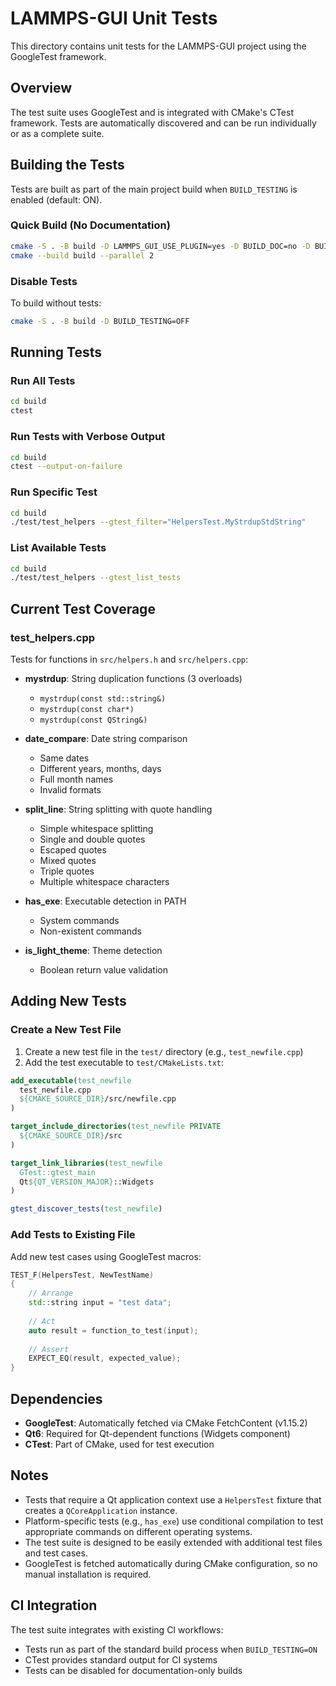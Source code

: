 # LAMMPS-GUI Unit Tests

This directory contains unit tests for the LAMMPS-GUI project using the GoogleTest framework.

## Overview

The test suite uses GoogleTest and is integrated with CMake's CTest framework. Tests are automatically discovered and can be run individually or as a complete suite.

## Building the Tests

Tests are built as part of the main project build when `BUILD_TESTING` is enabled (default: ON).

### Quick Build (No Documentation)

```bash
cmake -S . -B build -D LAMMPS_GUI_USE_PLUGIN=yes -D BUILD_DOC=no -D BUILD_TESTING=ON
cmake --build build --parallel 2
```

### Disable Tests

To build without tests:

```bash
cmake -S . -B build -D BUILD_TESTING=OFF
```

## Running Tests

### Run All Tests

```bash
cd build
ctest
```

### Run Tests with Verbose Output

```bash
cd build
ctest --output-on-failure
```

### Run Specific Test

```bash
cd build
./test/test_helpers --gtest_filter="HelpersTest.MyStrdupStdString"
```

### List Available Tests

```bash
cd build
./test/test_helpers --gtest_list_tests
```

## Current Test Coverage

### test_helpers.cpp

Tests for functions in `src/helpers.h` and `src/helpers.cpp`:

- **mystrdup**: String duplication functions (3 overloads)
  - `mystrdup(const std::string&)`
  - `mystrdup(const char*)`
  - `mystrdup(const QString&)`
  
- **date_compare**: Date string comparison
  - Same dates
  - Different years, months, days
  - Full month names
  - Invalid formats
  
- **split_line**: String splitting with quote handling
  - Simple whitespace splitting
  - Single and double quotes
  - Escaped quotes
  - Mixed quotes
  - Triple quotes
  - Multiple whitespace characters
  
- **has_exe**: Executable detection in PATH
  - System commands
  - Non-existent commands
  
- **is_light_theme**: Theme detection
  - Boolean return value validation

## Adding New Tests

### Create a New Test File

1. Create a new test file in the `test/` directory (e.g., `test_newfile.cpp`)
2. Add the test executable to `test/CMakeLists.txt`:

```cmake
add_executable(test_newfile
  test_newfile.cpp
  ${CMAKE_SOURCE_DIR}/src/newfile.cpp
)

target_include_directories(test_newfile PRIVATE
  ${CMAKE_SOURCE_DIR}/src
)

target_link_libraries(test_newfile
  GTest::gtest_main
  Qt${QT_VERSION_MAJOR}::Widgets
)

gtest_discover_tests(test_newfile)
```

### Add Tests to Existing File

Add new test cases using GoogleTest macros:

```cpp
TEST_F(HelpersTest, NewTestName)
{
    // Arrange
    std::string input = "test data";
    
    // Act
    auto result = function_to_test(input);
    
    // Assert
    EXPECT_EQ(result, expected_value);
}
```

## Dependencies

- **GoogleTest**: Automatically fetched via CMake FetchContent (v1.15.2)
- **Qt6**: Required for Qt-dependent functions (Widgets component)
- **CTest**: Part of CMake, used for test execution

## Notes

- Tests that require a Qt application context use a `HelpersTest` fixture that creates a `QCoreApplication` instance.
- Platform-specific tests (e.g., `has_exe`) use conditional compilation to test appropriate commands on different operating systems.
- The test suite is designed to be easily extended with additional test files and test cases.
- GoogleTest is fetched automatically during CMake configuration, so no manual installation is required.

## CI Integration

The test suite integrates with existing CI workflows:
- Tests run as part of the standard build process when `BUILD_TESTING=ON`
- CTest provides standard output for CI systems
- Tests can be disabled for documentation-only builds
